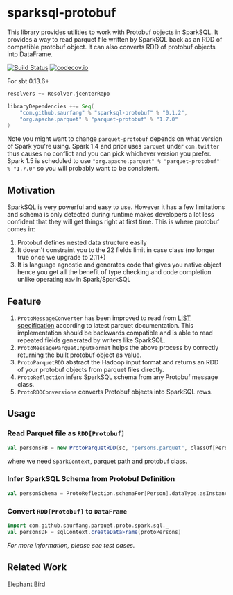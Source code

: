 # sparksql-protobuf

This library provides utilities to work with Protobuf objects in SparkSQL.
It provides a way to read parquet file written by SparkSQL back as an RDD of compatible protobuf object.
It can also converts RDD of protobuf objects into DataFrame.

[![Build Status](https://travis-ci.org/saurfang/sparksql-protobuf.svg?branch=master)](https://travis-ci.org/saurfang/sparksql-protobuf)
[![codecov.io](https://codecov.io/github/saurfang/sparksql-protobuf/coverage.svg?branch=master)](https://codecov.io/github/saurfang/sparksql-protobuf?branch=master)

For sbt 0.13.6+

```scala
resolvers += Resolver.jcenterRepo

libraryDependencies ++= Seq(
    "com.github.saurfang" % "sparksql-protobuf" % "0.1.2",
    "org.apache.parquet" % "parquet-protobuf" % "1.7.0"
)
```

Note you might want to change `parquet-protobuf` depends on what version of Spark you're using. Spark 1.4 and prior uses
`parquet` under `com.twitter` thus causes no conflict and you can pick whichever version you prefer. Spark 1.5 is scheduled
to use `"org.apache.parquet" % "parquet-protobuf" % "1.7.0"` so you will probably want to be consistent.

## Motivation

SparkSQL is very powerful and easy to use. However it has a few limitations and schema is only detected during runtime
makes developers a lot less confident that they will get things right at first time. This is where protobuf comes in:

1. Protobuf defines nested data structure easily 
2. It doesn't constraint you to the 22 fields limit in case class (no longer true once we upgrade to 2.11+)
3. It is language agnostic and generates code that gives you native object 
hence you get all the benefit of type checking and code completion unlike operating `Row` in Spark/SparkSQL

## Feature
1. `ProtoMessageConverter` has been improved to read from [LIST specification](https://github.com/apache/parquet-format/blob/master/LogicalTypes.md#lists)
according to latest parquet documentation. This implementation should be backwards compatible and is able to read repeated
fields generated by writers like SparkSQL.
2. `ProtoMessageParquetInputFormat` helps the above process by correctly returning the built protobuf object as value.
3. `ProtoParquetRDD` abstract the Hadoop input format and returns an RDD of your protobuf objects from parquet files directly.
4. `ProtoReflection` infers SparkSQL schema from any Protobuf message class.
5. `ProtoRDDConversions` converts Protobuf objects into SparkSQL rows.

## Usage

### Read Parquet file as `RDD[Protobuf]`

```scala
val personsPB = new ProtoParquetRDD(sc, "persons.parquet", classOf[Person])
```

where we need `SparkContext`, parquet path and protobuf class.

### Infer SparkSQL Schema from Protobuf Definition

```scala
val personSchema = ProtoReflection.schemaFor[Person].dataType.asInstanceOf[StructType]
```

### Convert `RDD[Protobuf]` to `DataFrame`

```scala
import com.github.saurfang.parquet.proto.spark.sql._
val personsDF = sqlContext.createDataFrame(protoPersons)
```

*For more information, please see test cases.*

## Related Work
[Elephant Bird](https://github.com/twitter/elephant-bird)
